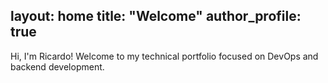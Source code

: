 layout: home
title: "Welcome"
author_profile: true
---

Hi, I'm Ricardo! Welcome to my technical portfolio focused on DevOps and backend development.
